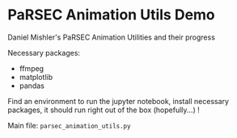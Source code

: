 # PaRSEC Animation Utils Demo

Daniel Mishler's PaRSEC Animation Utilities and their progress

Necessary packages:
* ffmpeg
* matplotlib
* pandas

Find an environment to run the jupyter notebook, install necessary packages,
it should run right out of the box (hopefully...) !



Main file: `parsec_animation_utils.py`
